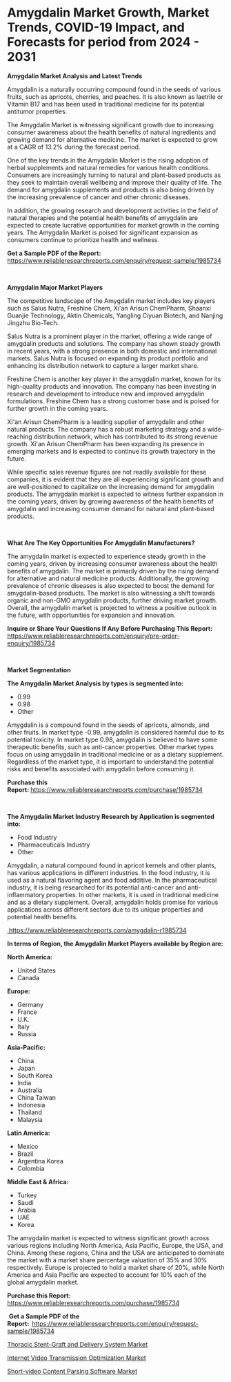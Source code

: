 <p><h1>Amygdalin Market Growth, Market Trends, COVID-19 Impact, and Forecasts for period from 2024 - 2031</h1></p><p><strong>Amygdalin Market Analysis and Latest Trends</strong></p>
<p><p>Amygdalin is a naturally occurring compound found in the seeds of various fruits, such as apricots, cherries, and peaches. It is also known as laetrile or Vitamin B17 and has been used in traditional medicine for its potential antitumor properties. </p><p>The Amygdalin Market is witnessing significant growth due to increasing consumer awareness about the health benefits of natural ingredients and growing demand for alternative medicine. The market is expected to grow at a CAGR of 13.2% during the forecast period.</p><p>One of the key trends in the Amygdalin Market is the rising adoption of herbal supplements and natural remedies for various health conditions. Consumers are increasingly turning to natural and plant-based products as they seek to maintain overall wellbeing and improve their quality of life. The demand for amygdalin supplements and products is also being driven by the increasing prevalence of cancer and other chronic diseases.</p><p>In addition, the growing research and development activities in the field of natural therapies and the potential health benefits of amygdalin are expected to create lucrative opportunities for market growth in the coming years. The Amygdalin Market is poised for significant expansion as consumers continue to prioritize health and wellness.</p></p>
<p><strong>Get a Sample PDF of the Report:&nbsp;</strong> <a href="https://www.reliableresearchreports.com/enquiry/request-sample/1985734">https://www.reliableresearchreports.com/enquiry/request-sample/1985734</a></p>
<p>&nbsp;</p>
<p><strong>Amygdalin Major Market Players</strong></p>
<p><p>The competitive landscape of the Amygdalin market includes key players such as Salus Nutra, Freshine Chem, Xi'an Arisun ChemPharm, Shaanxi Guanjie Technology, Aktin Chemicals, Yangling Ciyuan Biotech, and Nanjing Jingzhu Bio-Tech. </p><p>Salus Nutra is a prominent player in the market, offering a wide range of amygdalin products and solutions. The company has shown steady growth in recent years, with a strong presence in both domestic and international markets. Salus Nutra is focused on expanding its product portfolio and enhancing its distribution network to capture a larger market share.</p><p>Freshine Chem is another key player in the amygdalin market, known for its high-quality products and innovation. The company has been investing in research and development to introduce new and improved amygdalin formulations. Freshine Chem has a strong customer base and is poised for further growth in the coming years.</p><p>Xi'an Arisun ChemPharm is a leading supplier of amygdalin and other natural products. The company has a robust marketing strategy and a wide-reaching distribution network, which has contributed to its strong revenue growth. Xi'an Arisun ChemPharm has been expanding its presence in emerging markets and is expected to continue its growth trajectory in the future.</p><p>While specific sales revenue figures are not readily available for these companies, it is evident that they are all experiencing significant growth and are well-positioned to capitalize on the increasing demand for amygdalin products. The amygdalin market is expected to witness further expansion in the coming years, driven by growing awareness of the health benefits of amygdalin and increasing consumer demand for natural and plant-based products.</p></p>
<p>&nbsp;</p>
<p><strong>What Are The Key Opportunities For Amygdalin Manufacturers?</strong></p>
<p><p>The amygdalin market is expected to experience steady growth in the coming years, driven by increasing consumer awareness about the health benefits of amygdalin. The market is primarily driven by the rising demand for alternative and natural medicine products. Additionally, the growing prevalence of chronic diseases is also expected to boost the demand for amygdalin-based products. The market is also witnessing a shift towards organic and non-GMO amygdalin products, further driving market growth. Overall, the amygdalin market is projected to witness a positive outlook in the future, with opportunities for expansion and innovation.</p></p>
<p><strong>Inquire or Share Your Questions If Any Before Purchasing This Report:</strong> <a href="https://www.reliableresearchreports.com/enquiry/pre-order-enquiry/1985734">https://www.reliableresearchreports.com/enquiry/pre-order-enquiry/1985734</a></p>
<p>&nbsp;</p>
<p><strong>Market Segmentation</strong></p>
<p><strong>The Amygdalin Market Analysis by types is segmented into:</strong></p>
<p><ul><li>0.99</li><li>0.98</li><li>Other</li></ul></p>
<p><p>Amygdalin is a compound found in the seeds of apricots, almonds, and other fruits. In market type -0.99, amygdalin is considered harmful due to its potential toxicity. In market type 0.98, amygdalin is believed to have some therapeutic benefits, such as anti-cancer properties. Other market types focus on using amygdalin in traditional medicine or as a dietary supplement. Regardless of the market type, it is important to understand the potential risks and benefits associated with amygdalin before consuming it.</p></p>
<p><strong>Purchase this Report:&nbsp;</strong><a href="https://www.reliableresearchreports.com/purchase/1985734">https://www.reliableresearchreports.com/purchase/1985734</a></p>
<p>&nbsp;</p>
<p><strong>The Amygdalin Market Industry Research by Application is segmented into:</strong></p>
<p><ul><li>Food Industry</li><li>Pharmaceuticals Industry</li><li>Other</li></ul></p>
<p><p>Amygdalin, a natural compound found in apricot kernels and other plants, has various applications in different industries. In the food industry, it is used as a natural flavoring agent and food additive. In the pharmaceutical industry, it is being researched for its potential anti-cancer and anti-inflammatory properties. In other markets, it is used in traditional medicine and as a dietary supplement. Overall, amygdalin holds promise for various applications across different sectors due to its unique properties and potential health benefits.</p></p>
<p><a href="https://www.reliableresearchreports.com/amygdalin-r1985734">&nbsp;https://www.reliableresearchreports.com/amygdalin-r1985734</a></p>
<p><strong>In terms of Region, the Amygdalin Market Players available by Region are:</strong></p>
<p>
    <p> <strong> North America: </strong>
        <ul>
            <li>United States</li>
            <li>Canada</li>
        </ul>
        </p> 
    <p> <strong> Europe: </strong>
        <ul>
            <li>Germany</li>
            <li>France</li>
            <li>U.K.</li>
            <li>Italy</li>
            <li>Russia</li>
        </ul>
        </p> 
    <p> <strong> Asia-Pacific: </strong>
        <ul>
            <li>China</li>
            <li>Japan</li>
            <li>South Korea</li>
            <li>India</li>
            <li>Australia</li>
            <li>China Taiwan</li>
            <li>Indonesia</li>
            <li>Thailand</li>
            <li>Malaysia</li>
        </ul>
        </p> 
    <p> <strong> Latin America: </strong>
        <ul>
            <li>Mexico</li>
            <li>Brazil</li>
            <li>Argentina Korea</li>
            <li>Colombia</li>
        </ul>
        </p> 
    <p> <strong> Middle East & Africa: </strong>
        <ul>
            <li>Turkey</li>
            <li>Saudi</li>
            <li>Arabia</li>
            <li>UAE</li>
            <li>Korea</li>
        </ul>
    </p>
    </p>
<p><p>The amygdalin market is expected to witness significant growth across various regions including North America, Asia Pacific, Europe, the USA, and China. Among these regions, China and the USA are anticipated to dominate the market with a market share percentage valuation of 35% and 30% respectively. Europe is projected to hold a market share of 20%, while North America and Asia Pacific are expected to account for 10% each of the global amygdalin market.</p></p>
<p><strong>Purchase this Report: </strong><a href="https://www.reliableresearchreports.com/purchase/1985734">https://www.reliableresearchreports.com/purchase/1985734</a></p>
<p>&nbsp;<strong>Get a Sample PDF of the Report:&nbsp;&nbsp;</strong><a href="https://www.reliableresearchreports.com/enquiry/request-sample/1985734">https://www.reliableresearchreports.com/enquiry/request-sample/1985734</a></p>
<p><strong></strong></p>
<p><p><a href="https://view.publitas.com/reportprime-1/thoracic-stent-graft-and-delivery-system-market-investigation-industry-evolution-and-forecast-till-2031/">Thoracic Stent-Graft and Delivery System Market</a></p><p><a href="https://github.com/RichRobinson5/Market-Research-Report-List-6/blob/main/internet-video-transmission-optimization-market.md">Internet Video Transmission Optimization Market</a></p><p><a href="https://github.com/gdfhhhj/Market-Research-Report-List-5/blob/main/short-video-content-parsing-software-market.md">Short-video Content Parsing Software Market</a></p></p>